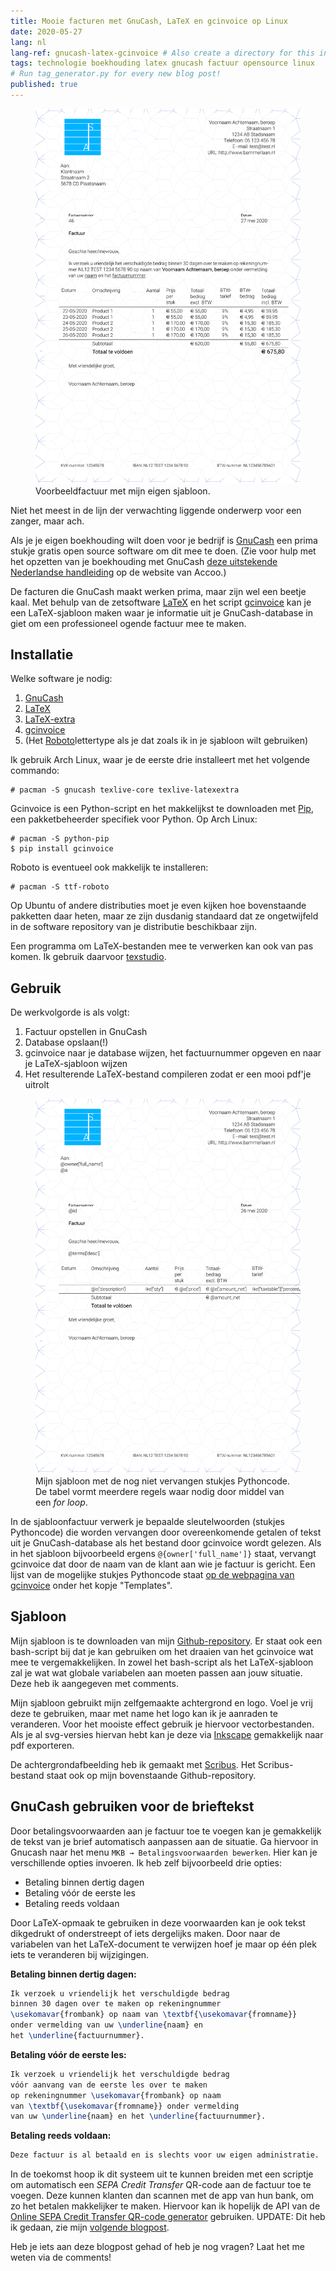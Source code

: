 ```yaml
---
title: Mooie facturen met GnuCash, LaTeX en gcinvoice op Linux
date: 2020-05-27
lang: nl
lang-ref: gnucash-latex-gcinvoice # Also create a directory for this in _data/comments. Throws error otherwise. Add empty file there to propagate on Github as well, then remove again.
tags: technologie boekhouding latex gnucash factuur opensource linux
# Run tag_generator.py for every new blog post!
published: true
---
```


<figure class="fr-ns w-50-ns br3 ma1 ba b--light-gray">
  	<a href="/images/blog/2020/factuur_blogpost.svg">
      <img src="/images/blog/2020/factuur_blogpost.svg" alt="GnuCash_LaTeX_Factuur" class="br3 br--top"></a>
  	<figcaption class="tc">Voorbeeldfactuur met mijn eigen sjabloon.</figcaption>
</figure>

Niet het meest in de lijn der verwachting liggende onderwerp voor een zanger, maar ach.

Als je je eigen boekhouding wilt doen voor je bedrijf is [GnuCash](https://www.gnucash.org/) een prima stukje gratis open source software om dit mee te doen. (Zie voor hulp met het opzetten van je boekhouding met GnuCash [deze uitstekende Nederlandse handleiding](http://www.accoo.nl/handleiding-gnucash/) op de website van Accoo.)

De facturen die GnuCash maakt werken prima, maar zijn wel een beetje kaal. Met behulp van de zetsoftware [LaTeX](https://nl.wikipedia.org/wiki/LaTeX) en het script [gcinvoice](https://bitbucket.org/smoerz/gcinvoice) kan je een LaTeX-sjabloon maken waar je informatie uit je GnuCash-database in giet om een professioneel ogende factuur mee te maken.

## Installatie

Welke software je nodig:

1. [GnuCash](https://www.archlinux.org/packages/community/x86_64/gnucash/)
2. [LaTeX](https://www.archlinux.org/packages/extra/any/texlive-core/)
3. [LaTeX-extra](https://www.archlinux.org/packages/extra/any/texlive-latexextra/)
4. [gcinvoice](https://pypi.org/project/gcinvoice/)
5. (Het [Roboto](https://www.archlinux.org/packages/community/any/ttf-roboto/)lettertype als je dat zoals ik in je sjabloon wilt gebruiken)

Ik gebruik Arch Linux, waar je de eerste drie installeert met het volgende commando:

```console
# pacman -S gnucash texlive-core texlive-latexextra
```

Gcinvoice is een Python-script en het makkelijkst te downloaden met [Pip](https://www.archlinux.org/packages/extra/any/python-pip/), een pakketbeheerder specifiek voor Python. Op Arch Linux:

```console
# pacman -S python-pip
$ pip install gcinvoice
```

Roboto is eventueel ook makkelijk te installeren: 

```console
# pacman -S ttf-roboto
```

Op Ubuntu of andere distributies moet je even kijken hoe bovenstaande pakketten daar heten, maar ze zijn dusdanig standaard dat ze ongetwijfeld in de software repository van je distributie beschikbaar zijn.

Een programma om LaTeX-bestanden mee te verwerken kan ook van pas komen. Ik gebruik daarvoor [texstudio](https://www.archlinux.org/packages/community/x86_64/texstudio/).

## Gebruik

De werkvolgorde is als volgt:

1. Factuur opstellen in GnuCash
2. Database opslaan(!)
3. gcinvoice naar je database wijzen, het factuurnummer opgeven en naar je LaTeX-sjabloon wijzen
4. Het resulterende LaTeX-bestand compileren zodat er een mooi pdf'je uitrolt

<figure class="fr-ns w-50-ns br3 ma1 ba b--light-gray">
  	<a href="/images/blog/2020/template_blogpost_bammerlaan.svg">
      <img src="/images/blog/2020/template_blogpost_bammerlaan.svg" alt="GnuCash_LaTeX_Factuur" class="br3 br--top"></a>
  	<figcaption class="tc">Mijn sjabloon met de nog niet vervangen stukjes Pythoncode. De tabel vormt meerdere regels waar nodig door middel van een <i>for loop</i>.</figcaption>
</figure>

In de sjabloonfactuur verwerk je bepaalde sleutelwoorden (stukjes Pythoncode) die worden vervangen door overeenkomende getalen of tekst uit je GnuCash-database als het bestand door gcinvoice wordt gelezen. Als in het sjabloon bijvoorbeeld ergens `@{owner['full_name']}` staat, vervangt gcinvoice dat door de naam van de klant aan wie je factuur is gericht. Een lijst van de mogelijke stukjes Pythoncode staat [op de webpagina van gcinvoice](https://pypi.org/project/gcinvoice/) onder het kopje "Templates".

## Sjabloon

Mijn sjabloon is te downloaden van mijn [Github-repository](https://github.com/bammerlaan/template_blogpost_bammerlaan). Er staat ook een bash-script bij dat je kan gebruiken om het draaien van het gcinvoice wat mee te vergemakkelijken. In zowel het bash-script als het LaTeX-sjabloon zal je wat wat globale variabelen aan moeten passen aan jouw situatie. Deze heb ik aangegeven met comments.

Mijn sjabloon gebruikt mijn zelfgemaakte achtergrond en logo. Voel je vrij deze te gebruiken, maar met name het logo kan ik je aanraden te veranderen. Voor het mooiste effect gebruik je hiervoor vectorbestanden. Als je al svg-versies hiervan hebt kan je deze via [Inkscape](https://inkscape.org/) gemakkelijk naar pdf exporteren.

De achtergrondafbeelding heb ik gemaakt met [Scribus](https://www.scribus.net/). Het Scribus-bestand staat ook op mijn bovenstaande Github-repository.

## GnuCash gebruiken voor de brieftekst

Door betalingsvoorwaarden aan je factuur toe te voegen kan je gemakkelijk de tekst van je brief automatisch aanpassen aan de situatie. Ga hiervoor in Gnucash naar het menu `MKB → Betalingsvoorwaarden bewerken`. Hier kan je verschillende opties invoeren. Ik heb zelf bijvoorbeeld drie opties: 
- Betaling binnen dertig dagen
- Betaling vóór de eerste les
- Betaling reeds voldaan

Door LaTeX-opmaak te gebruiken in deze voorwaarden kan je ook tekst dikgedrukt of onderstreept of iets dergelijks maken. Door naar de variabelen van het LaTeX-document te verwijzen hoef je maar op één plek iets te veranderen bij wijzigingen.

**Betaling binnen dertig dagen:**
```latex
Ik verzoek u vriendelijk het verschuldigde bedrag
binnen 30 dagen over te maken op rekeningnummer
\usekomavar{frombank} op naam van \textbf{\usekomavar{fromname}}
onder vermelding van uw \underline{naam} en
het \underline{factuurnummer}.
```
**Betaling vóór de eerste les:**
```latex
Ik verzoek u vriendelijk het verschuldigde bedrag
vóór aanvang van de eerste les over te maken
op rekeningnummer \usekomavar{frombank} op naam 
van \textbf{\usekomavar{fromname}} onder vermelding
van uw \underline{naam} en het \underline{factuurnummer}.
```
**Betaling reeds voldaan:**
```latex
Deze factuur is al betaald en is slechts voor uw eigen administratie.
```

In de toekomst hoop ik dit systeem uit te kunnen breiden met een scriptje om automatisch een *SEPA Credit Transfer* QR-code aan de factuur toe te voegen. Deze kunnen klanten dan scannen met de app van hun bank, om zo het betalen makkelijker te maken. Hiervoor kan ik hopelijk de API van de [Online SEPA Credit Transfer QR-code generator](https://epc-qr.eu/) gebruiken. UPDATE: Dit heb ik gedaan, zie mijn [volgende blogpost](https://bammerlaan.nl/posts/Automatische-QR-codes-gcinvoice-GnuCash-facturen).

Heb je iets aan deze blogpost gehad of heb je nog vragen? Laat het me weten via de comments!